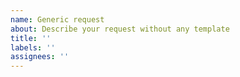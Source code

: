 ```yaml
---
name: Generic request
about: Describe your request without any template
title: ''
labels: ''
assignees: ''
---
```

